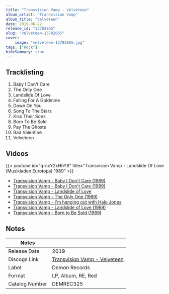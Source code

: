 ```yaml
---
title: "Transvision Vamp - Velveteen"
album_artist: "Transvision Vamp"
album_title: "Velveteen"
date: 2019-06-22
release_id: "13782865"
slug: "velveteen-13782865"
cover:
    image: "velveteen-13782865.jpg"
tags: ["Rock"]
hideSummary: true
---
```


## Tracklisting
1. Baby I Don't Care
2. The Only One
3. Landslide Of Love
4. Falling For A Goldmine
5. Down On You
6. Song To The Stars
7. Kiss Their Sons
8. Born To Be Sold
9. Pay The Ghosts
10. Bad Valentine
11. Velveteen

## Videos
{{< youtube id="q-ccY2xHhY8" title="Transvision Vamp - Landslide Of Love (Musikladen Eurotops) 1989" >}}
- [Transvision Vamp - Baby I Don't Care (1989)](https://www.youtube.com/watch?v=yIsESekPHFo)
- [Transvision Vamp - Baby I Don't Care (1989)](https://www.youtube.com/watch?v=r26krlXFmOI)
- [Transvision Vamp - Landslide of Love](https://www.youtube.com/watch?v=eF05qNEc-dI)
- [Transvision Vamp - The Only One (1989)](https://www.youtube.com/watch?v=i3rm5OnuFTw)
- [Transvision Vamp - I'm hanging out with Halo Jones](https://www.youtube.com/watch?v=FYza-Zspoo4)
- [Transvision Vamp - Landslide of Love (1989)](https://www.youtube.com/watch?v=H1TBj_bYog8)
- [Transvision Vamp - Born to Be Sold (1989)](https://www.youtube.com/watch?v=wyBphauZeJo)

## Notes

| Notes          |             |
| ---------------| ----------- |
| Release Date   | 2019 |
| Discogs Link   | [Transvision Vamp - Velveteen](https://www.discogs.com/release/13782865) |
| Label          | Demon Records |
| Format         | LP, Album, RE, Red |
| Catalog Number | DEMREC325 |


